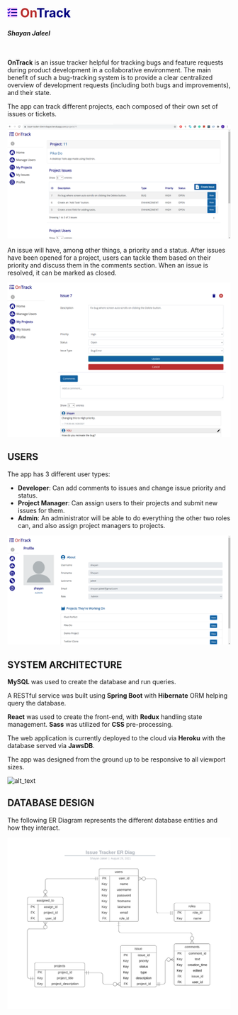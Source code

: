 <h1 style="font-weight: bold"><span style="color:navy;"><img src="readme-res/tasks-solid.svg" style="height: 22px; filter: invert(8%) sepia(61%) saturate(5019%) hue-rotate(234deg) brightness(112%) contrast(123%);">
    <span style="color: #ba2f2f">On</span>Track
</span>
</h1>

#### *Shayan Jaleel*
<br/>

**OnTrack** is an issue tracker helpful for tracking bugs and feature requests during product development in a collaborative environment. The main benefit of such a bug-tracking system is to provide a clear centralized overview of development requests (including both bugs and improvements), and their state.

The app can track different projects, each composed of their own set of issues or tickets.

![alt_text](readme-res/project-screen.png "image_tooltip")

An issue will have, among other things, a priority and a status. After issues have been opened for a project, users can tackle them based on their priority and discuss them in the comments section. When an issue is resolved, it can be marked as closed.

![alt_text](readme-res/issue-screen.png "image_tooltip")

## **USERS**

The app has 3 different user types:

* **Developer**: Can add comments to issues and change issue priority and status.
* **Project Manager**: Can assign users to their projects and submit new issues for them.
* **Admin**: An administrator will be able to do everything the other two roles can, and also assign project managers to projects.

![alt_text](readme-res/user-profile-screen.png "image_tooltip")

## **SYSTEM ARCHITECTURE**

**MySQL** was used to create the database and run queries. 

A RESTful service was built using **Spring Boot** with **Hibernate** ORM helping query the database.

**React** was used to create the front-end, with **Redux** handling state management. **Sass** was utilized for **CSS** pre-processing.

The web application is currently deployed to the cloud via **Heroku** with the database served via **JawsDB**.

The app was designed from the ground up to be responsive to all viewport sizes.

![alt_text](readme-res/responsive-example.gif "image_tooltip")

## **DATABASE DESIGN**

The following ER Diagram represents the different database entities and how they interact.

![alt_text](readme-res/er-diag.png "image_tooltip")
